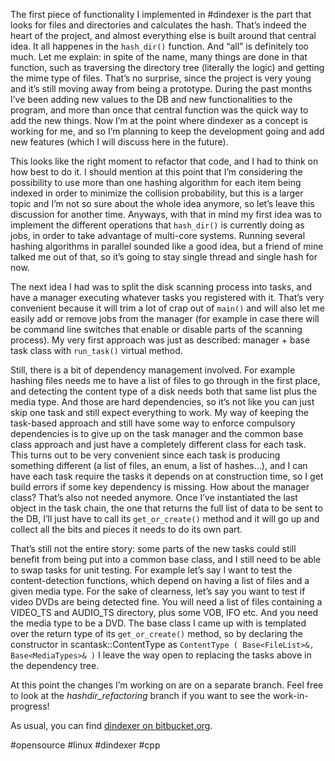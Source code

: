 

The first piece of functionality I implemented in #dindexer is the part that looks for files and directories and calculates the hash. That’s indeed the heart of the project, and almost everything else is built around that central idea. It all happenes in the `hash_dir()` function. And “all” is definitely too much. Let me explain: in spite of the name, many things are done in that function, such as traversing the directory tree (literally the logic) and getting the mime type of files. That’s no surprise, since the project is very young and it’s still moving away from being a prototype. During the past months I’ve been adding new values to the DB and new functionalities to the program, and more than once that central function was the quick way to add the new things. Now I’m at the point where dindexer as a concept is working for me, and so I’m planning to keep the development going and add new features (which I will discuss here in the future).

This looks like the right moment to refactor that code, and I had to think on how best to do it. I should mention at this point that I’m considering the possibility to use more than one hashing algorithm for each item being indexed in order to minimize the collision probability, but this is a larger topic and I’m not so sure about the whole idea anymore, so let’s leave this discussion for another time. Anyways, with that in mind my first idea was to implement the different operations that `hash_dir()` is currently doing as jobs, in order to take advantage of multi-core systems. Running several hashing algorithms in parallel sounded like a good idea, but a friend of mine talked me out of that, so it’s going to stay single thread and single hash for now.

The next idea I had was to split the disk scanning process into tasks, and have a manager executing whatever tasks you registered with it. That’s very convenient because it will trim a lot of crap out of `main()` and will also let me easily add or remove jobs from the manager (for example in case there will be command line switches that enable or disable parts of the scanning process). My very first approach was just as described: manager + base task class with `run_task()` virtual method.

Still, there is a bit of dependency management involved. For example hashing files needs me to have a list of files to go through in the first place, and detecting the content type of a disk needs both that same list plus the media type. And those are hard dependencies, so it’s not like you can just skip one task and still expect everything to work. My way of keeping the task-based approach and still have some way to enforce compulsory dependencies is to give up on the task manager and the common base class approach and just have a completely different class for each task. This turns out to be very convenient since each task is producing something different (a list of files, an enum, a list of hashes...), and I can have each task require the tasks it depends on at construction time, so I get build errors if some key dependency is missing. How about the manager class? That’s also not needed anymore. Once I’ve instantiated the last object in the task chain, the one that returns the full list of data to be sent to the DB, I’ll just have to call its `get_or_create()` method and it will go up and collect all the bits and pieces it needs to do its own part.

That’s still not the entire story: some parts of the new tasks could still benefit from being put into a common base class, and I still need to be able to swap tasks for unit testing. For example let’s say I want to test the content-detection functions, which depend on having a list of files and a given media type. For the sake of clearness, let’s say you want to test if video DVDs are being detected fine. You will need a list of files containing a VIDEO_TS and AUDIO_TS directory, plus some VOB, IFO etc. And you need the media type to be a DVD. The base class I came up with is templated over the return type of its `get_or_create()` method, so by declaring the constructor in scantask::ContentType as `ContentType ( Base<FileList>&, Base<MediaTypes>& )` I leave the way open to replacing the tasks above in the dependency tree.

At this point the changes I’m working on are on a separate branch. Feel free to look at the *hashdir_refactoring* branch if you want to see the work-in-progress!

As usual, you can find [dindexer on bitbucket.org](https://bitbucket.org/King_DuckZ/dindexer).

\#opensource #linux #dindexer #cpp